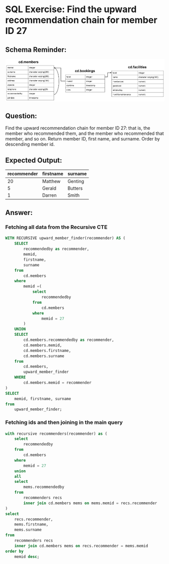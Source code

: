 # SQL Exercise: Find the upward recommendation chain for member ID 27

## Schema Reminder:

![Schema Diagram](../__resources/image.png)

## Question:

Find the upward recommendation chain for member ID 27: that is, the member who recommended them, and the member who recommended that member, and so on. Return member ID, first name, and surname. Order by descending member id.

## Expected Output:

| recommender | firstname | surname |
| ----------- | --------- | ------- |
| 20          | Matthew   | Genting |
| 5           | Gerald    | Butters |
| 1           | Darren    | Smith   |

## Answer:

### Fetching all data from the Recursive CTE
```sql
WITH RECURSIVE upward_member_finder(recommender) AS (
    SELECT
        recommendedby as recommender,
        memid,
        firstname,
        surname
    from
        cd.members
    where
        memid =(
            select
                recommendedby
            from
                cd.members
            where
                memid = 27
        )
    UNION
    SELECT
        cd.members.recommendedby as recommender,
        cd.members.memid,
        cd.members.firstname,
        cd.members.surname
    from
        cd.members,
        upward_member_finder
    WHERE
        cd.members.memid = recommender
)
SELECT
    memid, firstname, surname
from
    upward_member_finder;
```

### Fetching ids and then joining in the main query

```sql
with recursive recommenders(recommender) as (
	select
		recommendedby
	from
		cd.members
	where
		memid = 27
	union
	all
	select
		mems.recommendedby
	from
		recommenders recs
		inner join cd.members mems on mems.memid = recs.recommender
)
select
	recs.recommender,
	mems.firstname,
	mems.surname
from
	recommenders recs
	inner join cd.members mems on recs.recommender = mems.memid
order by
	memid desc;
```